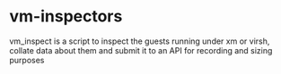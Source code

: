 # vm-inspectors

vm_inspect is a script to inspect the guests running under xm or virsh, collate data about them and submit it to an API for recording and sizing purposes
